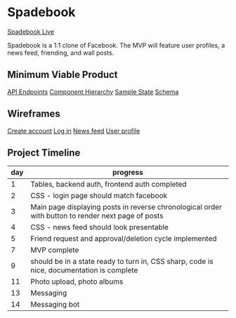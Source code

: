 # Spadebook

[Spadebook Live](#)

Spadebook is a 1:1 clone of Facebook. The MVP will feature user profiles, a news feed, friending, and wall posts.

## Minimum Viable Product

[API Endpoints](api-endpoints.md)
[Component Hierarchy](component-hierarchy.md)
[Sample State](sample-state.md)
[Schema](schema.md)


## Wireframes
[Create account](#)
[Log in](#)
[News feed](#)
[User profile](#)

## Project Timeline
day | progress
----|-------------------------------------------------
1   | Tables, backend auth, frontend auth completed
2   | CSS - login page should match facebook
3   | Main page displaying posts in reverse chronological order with button to render next page of posts
4   | CSS - news feed should look presentable
5   | Friend request and approval/deletion cycle implemented
7   | MVP complete
9   | should be in a state ready to turn in, CSS sharp, code is nice, documentation is complete
11  | Photo upload, photo albums
13  | Messaging
14  | Messaging bot
